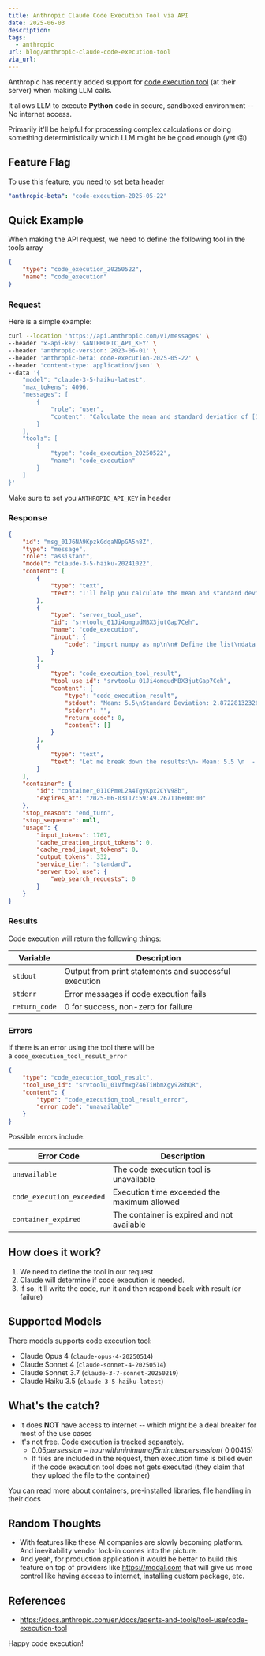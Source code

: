 ```yaml
---
title: Anthropic Claude Code Execution Tool via API
date: 2025-06-03
description: 
tags:
  - anthropic
url: blog/anthropic-claude-code-execution-tool
via_url:
---
```

Anthropic has recently added support for [code execution tool](https://docs.anthropic.com/en/docs/agents-and-tools/tool-use/code-execution-tool) (at their server) when making LLM calls. 

It allows LLM to execute **Python** code in secure, sandboxed environment -- No internet access.

Primarily it'll be helpful for processing complex calculations or doing something deterministically which LLM might be be good enough (yet 😜)

## Feature Flag
To use this feature, you need to set [beta header](https://docs.anthropic.com/en/api/beta-headers) 

```yml
"anthropic-beta": "code-execution-2025-05-22"
```

## Quick Example

When making the API request, we need to define the following tool in the tools array

```json
{ 
	"type": "code_execution_20250522",
	"name": "code_execution" 
}
```

### Request
Here is a simple example:

```sh
curl --location 'https://api.anthropic.com/v1/messages' \
--header 'x-api-key: $ANTHROPIC_API_KEY' \
--header 'anthropic-version: 2023-06-01' \
--header 'anthropic-beta: code-execution-2025-05-22' \
--header 'content-type: application/json' \
--data '{
    "model": "claude-3-5-haiku-latest",
    "max_tokens": 4096,
    "messages": [
        {
            "role": "user",
            "content": "Calculate the mean and standard deviation of [1, 2, 3, 4, 5, 6, 7, 8, 9, 10]"
        }
    ],
    "tools": [
        {
            "type": "code_execution_20250522",
            "name": "code_execution"
        }
    ]
}'
```

Make sure to set you `ANTHROPIC_API_KEY` in header

### Response

```json
{
    "id": "msg_01J6NA9KpzkGdqaN9pGA5n8Z",
    "type": "message",
    "role": "assistant",
    "model": "claude-3-5-haiku-20241022",
    "content": [
        {
            "type": "text",
            "text": "I'll help you calculate the mean and standard deviation of the given list [1, 2, 3, 4, 5, 6, 7, 8, 9, 10] using Python's NumPy library, which is great for statistical calculations."
        },
        {
            "type": "server_tool_use",
            "id": "srvtoolu_01Ji4omgudMBX3jutGap7Ceh",
            "name": "code_execution",
            "input": {
                "code": "import numpy as np\n\n# Define the list\ndata = [1, 2, 3, 4, 5, 6, 7, 8, 9, 10]\n\n# Calculate mean\nmean = np.mean(data)\n\n# Calculate standard deviation\nstd_dev = np.std(data)\n\nprint(f\"Mean: {mean}\")\nprint(f\"Standard Deviation: {std_dev}\")"
            }
        },
        {
            "type": "code_execution_tool_result",
            "tool_use_id": "srvtoolu_01Ji4omgudMBX3jutGap7Ceh",
            "content": {
                "type": "code_execution_result",
                "stdout": "Mean: 5.5\nStandard Deviation: 2.8722813232690143\n",
                "stderr": "",
                "return_code": 0,
                "content": []
            }
        },
        {
            "type": "text",
            "text": "Let me break down the results:\n- Mean: 5.5 \n  - This is the average of all numbers in the list, calculated by summing all values and dividing by the total count of numbers.\n- Standard Deviation: 2.87 \n  - This measures the amount of variation or dispersion in the dataset. A lower standard deviation indicates that the values tend to be closer to the mean, while a higher standard deviation indicates the values are spread out over a wider range.\n\nIs there anything else you would like to know about these calculations?"
        }
    ],
    "container": {
        "id": "container_011CPmeL2A4TgyKpx2CYV98b",
        "expires_at": "2025-06-03T17:59:49.267116+00:00"
    },
    "stop_reason": "end_turn",
    "stop_sequence": null,
    "usage": {
        "input_tokens": 1707,
        "cache_creation_input_tokens": 0,
        "cache_read_input_tokens": 0,
        "output_tokens": 332,
        "service_tier": "standard",
        "server_tool_use": {
            "web_search_requests": 0
        }
    }
}
```

### Results

Code execution will return the following things:

| Variable      | Description                                           |
| ------------- | ----------------------------------------------------- |
| `stdout`      | Output from print statements and successful execution |
| `stderr`      | Error messages if code execution fails                |
| `return_code` | 0 for success, non-zero for failure                   |

### Errors
If there is an error using the tool there will be a `code_execution_tool_result_error`

```json
{
	"type": "code_execution_tool_result",
	"tool_use_id": "srvtoolu_01VfmxgZ46TiHbmXgy928hQR",
	"content": {
		"type": "code_execution_tool_result_error",
		"error_code": "unavailable"
	}
}
```

Possible errors include:

| Error Code                | Description                                 |
| ------------------------- | ------------------------------------------- |
| `unavailable`             | The code execution tool is unavailable      |
| `code_execution_exceeded` | Execution time exceeded the maximum allowed |
| `container_expired`       | The container is expired and not available  |
## How does it work?
1. We need to define the tool in our request
2. Claude will determine if code execution is needed.
3. If so, it'll write the code, run it and then respond back with result (or failure)

## Supported Models
There models supports code execution tool:
- Claude Opus 4 (`claude-opus-4-20250514`)
- Claude Sonnet 4 (`claude-sonnet-4-20250514`)
- Claude Sonnet 3.7 (`claude-3-7-sonnet-20250219`)
- Claude Haiku 3.5 (`claude-3-5-haiku-latest`)

## What's the catch?
- It does **NOT** have access to internet -- which might be a deal breaker for most of the use cases
- It's not free. Code execution is tracked separately. 
	- $0.05 per session-hour with minimum of 5 minutes per session (~$0.00415)
	- If files are included in the request, then execution time is billed even if the code execution tool does not gets executed (they claim that they upload the file to the container)

You can read more about containers, pre-installed libraries, file handling in their docs

## Random Thoughts
- With features like these AI companies are slowly becoming platform. And inevitability vendor lock-in comes into the picture. 
- And yeah, for production application it would be better to build this feature on top of providers like https://modal.com that will give us more control like having access to internet, installing custom package, etc.
## References
- https://docs.anthropic.com/en/docs/agents-and-tools/tool-use/code-execution-tool

Happy code execution!